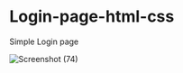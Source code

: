# Login-page-html-css
Simple Login page

![Screenshot (74)](https://user-images.githubusercontent.com/108512175/220913748-398838d8-1144-40ca-b01f-ae49687ffb1c.png)

